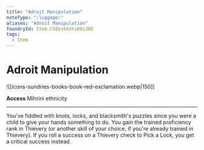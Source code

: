 ```yaml
---
title: "Adroit Manipulation"
noteType: ":luggage:"
aliases: "Adroit Manipulation"
foundryId: Item.C5Eksk6XtiK0i30E
tags:
  - Item
---
```


# Adroit Manipulation
![[icons-sundries-books-book-red-exclamation.webp|150]]

**Access** Mihrini ethnicity

* * *

You've fiddled with knots, locks, and blacksmith's puzzles since you were a child to give your hands something to do. You gain the trained proficiency rank in Thievery (or another skill of your choice, if you're already trained in Thievery). If you roll a success on a Thievery check to Pick a Lock, you get a critical success instead.
